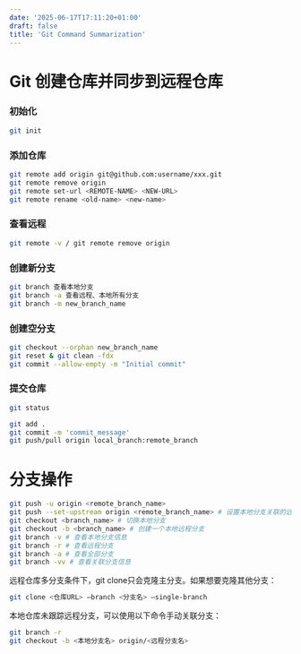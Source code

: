 ```yaml
---
date: '2025-06-17T17:11:20+01:00'
draft: false
title: 'Git Command Summarization'
---
```

# Git 创建仓库并同步到远程仓库
### 初始化
```bash
git init
```
### 添加仓库
```bash
git remote add origin git@github.com:username/xxx.git
git remote remove origin
git remote set-url <REMOTE-NAME> <NEW-URL>
git remote rename <old-name> <new-name>
```
### 查看远程
```bash
git remote -v / git remote remove origin
```
### 创建新分支
```bash
git branch 查看本地分支
git branch -a 查看远程、本地所有分支
git branch -m new_branch_name
```
### 创建空分支
```bash
git checkout --orphan new_branch_name
git reset & git clean -fdx
git commit --allow-empty -m "Initial commit"
```
### 提交仓库
```bash
git status

git add .
git commit -m 'commit_message'
git push/pull origin local_branch:remote_branch
```

# 分支操作
```bash
git push -u origin <remote_branch_name>
git push --set-upstream origin <remote_branch_name> # 设置本地分支关联的远程分支
git checkout <branch_name> # 切换本地分支
git checkout -b <branch_name> # 创建一个本地远程分支
git branch -v # 查看本地分支信息
git branch -r # 查看远程分支
git branch -a # 查看全部分支
git branch -vv # 查看关联分支信息
```
远程仓库多分支条件下，git clone只会克隆主分支。如果想要克隆其他分支：
```bash
git clone <仓库URL> –branch <分支名> –single-branch
```
本地仓库未跟踪远程分支，可以使用以下命令手动关联分支：
```bash
git branch -r
git checkout -b <本地分支名> origin/<远程分支名>
```